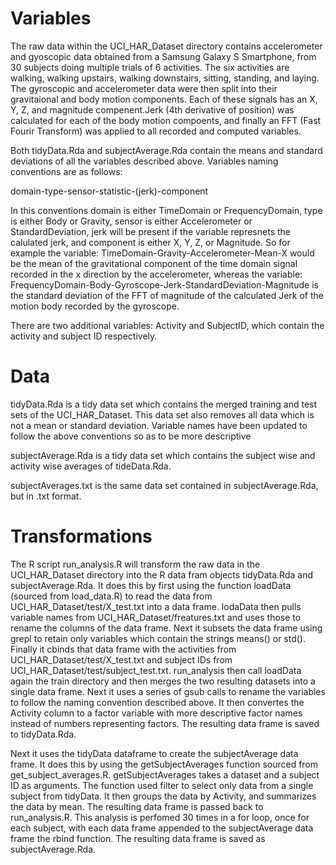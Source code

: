 # Variables

The raw data within the UCI_HAR_Dataset directory contains accelerometer and gyoscopic data obtained from a Samsung Galaxy S Smartphone, from 30 subjects doing multiple trials of 6 activities. The six activities are walking, walking upstairs, walking downstairs, sitting, standing, and laying. The gyroscopic and accelerometer data were then split into their gravitaional and body motion components. Each of these signals has an X, Y, Z, and magnitude compenent.Jerk (4th derivative of position) was calculated for each of the body motion compoents, and finally an FFT (Fast Fourir Transform) was applied to all recorded and computed variables. 

Both tidyData.Rda and subjectAverage.Rda contain the means and standard deviations of all the variables described above. Variables naming conventions are as follows:

domain-type-sensor-statistic-(jerk)-component

In this conventions domain is either TimeDomain or FrequencyDomain, type is either Body or Gravity, sensor is either Accelerometer or StandardDeviation, jerk will be present if the variable represnets the calulated jerk, and component is either X, Y, Z, or Magnitude. So for example the variable: TimeDomain-Gravity-Accelerometer-Mean-X would be the mean of the gravitational component of the time domain signal recorded in the x direction by the accelerometer, whereas the variable: FrequencyDomain-Body-Gyroscope-Jerk-StandardDeviation-Magnitude is the standard deviation of the FFT of magnitude of the calculated Jerk of the motion body recorded by the gyroscope.

There are two additional variables: Activity and SubjectID, which contain the activity and subject ID respectively.

# Data

tidyData.Rda is a tidy data set which contains the merged training and test sets of the UCI_HAR_Dataset. This data set also removes all data which is not a mean or standard deviation. Variable names have been updated to follow the above conventions so as to be more descriptive

subjectAverage.Rda is a tidy data set which contains the subject wise and activity wise averages of tideData.Rda.

subjectAverages.txt is the same data set contained in subjectAverage.Rda, but in .txt format.

# Transformations

The R script run_analysis.R will transform the raw data in the UCI_HAR_Dataset directory into the R data fram objects tidyData.Rda and subjectAverage.Rda. It does this by first using the function loadData (sourced from load_data.R) to read the data from UCI_HAR_Dataset/test/X_test.txt into a data frame. lodaData then pulls variable names from UCI_HAR_Dataset/freatures.txt and uses those to rename the columns of the data frame. Next it subsets the data frame using grepl to retain only variables which contain the strings means() or std(). Finally it cbinds that data frame with the activities from UCI_HAR_Dataset/test/X_test.txt and subject IDs from UCI_HAR_Dataset/test/subject_test.txt. run_analysis then call loadData again the train directory and then merges the two resulting datasets into a single data frame. Next it uses a series of gsub calls to rename the variables to follow the naming convention described above. It then convertes the Activity column to a factor variable with more descriptive factor names instead of numbers representing factors. The resulting data frame is saved to tidyData.Rda.

Next it uses the tidyData dataframe to create the subjectAverage data frame. It does this by using the getSubjectAverages function sourced from get_subject_averages.R. getSubjectAverages takes a dataset and a subject ID as arguments. The function used filter to select only data from a single subject from tidyData. It then groups the data by Activity, and summarizes the data by mean. The resulting data frame is passed back to run_analysis.R. This analysis is perfomed 30 times in a for loop, once for each subject, with each data frame appended to the subjectAverage data frame the rbind function. The resulting data frame is saved as subjectAverage.Rda.


